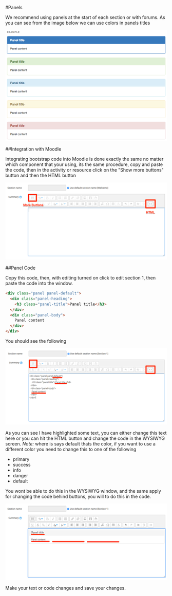 #Panels

We recommend using panels at the start of each section or with forums. As you can see from the image below we can use colors in panels titles

![](img/07.png)

##Integration with Moodle

Integrating bootstrap code into Moodle is done exactly the same no matter which component that your using, its the same procedure, copy and paste the code, then in the activity or resource click on the "Show more buttons" button and then the HTML button

![](img/03.png)

##Panel Code

Copy this code, then, with editing turned on click to edit section 1, then paste the code into the window.

~~~HTML
<div class="panel panel-default">
  <div class="panel-heading">
    <h3 class="panel-title">Panel title</h3>
  </div>
  <div class="panel-body">
    Panel content
  </div>
</div>
~~~

You should see the following

![](img/08.png)

As you can see I have highlighted some text, you can either change this text here or you can hit the HTML button and change the code in the WYSIWYG screen. *Note:* where is says default thats the color, if you want to use a different color you need to change this to one of the following

+ primary
+ success
+ info
+ danger
+ default

You wont be able to do this in the WYSIWYG window, and the same apply for changing the code behind buttons, you will to do this in the code.


![](img/09.png)

Make your text or code changes and save your changes.


